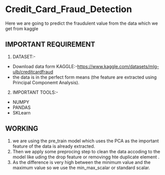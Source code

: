 # Credit_Card_Fraud_Detection
Here we are going to predict the fraudulent value from the data which we get from kaggle 
## IMPORTANT REQUIREMENT
1. DATASET:-

  * Download data form KAGGLE:-https://www.kaggle.com/datasets/mlg-ulb/creditcardfraud
  * the data is in the perfect form means (the feature are extracted using Principal Componemt Analysis). 
 
2. IMPORTANT TOOLS:-
  * NUMPY
  * PANDAS
  * SKLearn
 ## WORKING
 1. we are using the pre_train model which uses the PCA as the important feature of the data is already extracted.
 2. Then we apply some preprocing step to clean the data accoding to the model like uding the drop feature or removingg hte duplicate element .
 3. As the difference is very high between the minimum value and the maximum value so we use the min_max_scalar or standard scalar.
